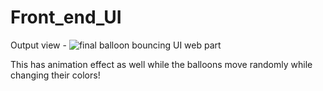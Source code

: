 # Front_end_UI

Output view -
![final balloon bouncing UI web part](https://github.com/MeghaReddi/Front_end_UI/assets/44098314/d36f457e-88f6-4c49-9260-50b726b1f06e)

This has animation effect as well while the balloons move randomly while changing their colors! 
